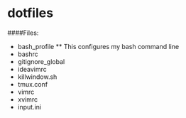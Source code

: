 # dotfiles

####Files:
* bash_profile
** This configures my bash command line
* bashrc
* gitignore_global
* ideavimrc
* killwindow.sh
* tmux.conf
* vimrc
* xvimrc
* input.ini
